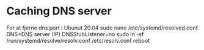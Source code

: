 # Caching DNS server
For at fjerne dns port i Ubunut 20.04
sudo nano /etc/systemd/resolved.conf
DNS=DNS server (IP)
DNSStubListener=no
sudo ln -sf /run/systemd/resolve/resolv.conf /etc/resolv.conf
reboot
